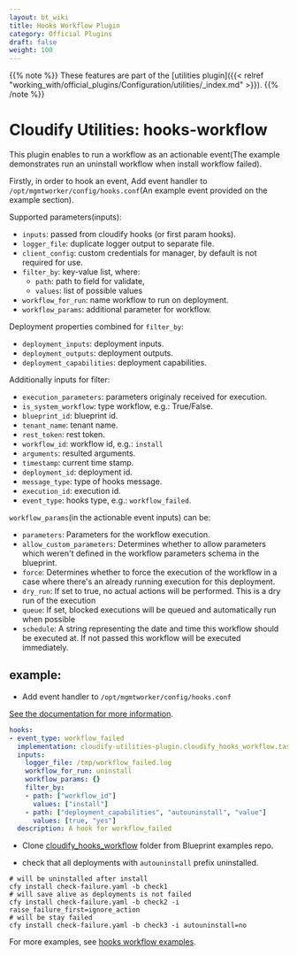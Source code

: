```yaml
---
layout: bt_wiki
title: Hooks Workflow Plugin
category: Official Plugins
draft: false
weight: 100
---
```

{{% note %}}
These features are part of the [utilities plugin]({{< relref "working_with/official_plugins/Configuration/utilities/_index.md" >}}).
{{% /note %}}

# Cloudify Utilities: hooks-workflow

This plugin enables to run a workflow as an actionable event(The example demonstrates run an uninstall workflow when  install workflow failed).

Firstly, in order to hook an event, Add event handler to `/opt/mgmtworker/config/hooks.conf`(An example event provided on the example section).

Supported parameters(inputs):

  * `inputs`: passed from cloudify hooks (or first param hooks).
  * `logger_file`: duplicate logger output to separate file.
  * `client_config`: custom credentials for manager, by default is not required for use.
  * `filter_by`: key-value list, where:
    * `path`: path to field for validate,
    * `values`: list of possible values
  * `workflow_for_run`: name workflow to run on deployment.
  * `workflow_params`: additional parameter for workflow.

Deployment properties combined for `filter_by`:

 * `deployment_inputs`: deployment inputs.
 * `deployment_outputs`: deployment outputs.
 * `deployment_capabilities`: deployment capabilities.

Additionally inputs for filter:

 * `execution_parameters`: parameters originaly received for execution.
 * `is_system_workflow`: type workflow, e.g.: True/False.
 * `blueprint_id`: blueprint id.
 * `tenant_name`: tenant name.
 * `rest_token`: rest token.
 * `workflow_id`: workflow id, e.g.: `install`
 * `arguments`: resulted arguments.
 * `timestamp`: current time stamp.
 * `deployment_id`: deployment id.
 * `message_type`: type of hooks message.
 * `execution_id`: execution id.
 * `event_type`: hooks type, e.g.: `workflow_failed`.


`workflow_params`(in the actionable event inputs) can be:

 * `parameters`: Parameters for the workflow execution.
 * `allow_custom_parameters`: Determines whether to allow parameters which
  weren't defined in the workflow parameters schema in the blueprint.
 * `force`: Determines whether to force the execution of the workflow in a
  case where there's an already running execution for this deployment.
 * `dry_run`: If set to true, no actual actions will be performed. This is
  a dry run of the execution
 * `queue`: If set, blocked executions will be queued and automatically run
  when possible
 * `schedule`: A string representing the date and time this workflow should
  be executed at. If not passed this workflow will be executed immediately.

## example:

 * Add event handler to `/opt/mgmtworker/config/hooks.conf`

[See the documentation for more information](https://docs.cloudify.co/5.0.5/working_with/manager/actionable-events/).
```yaml
hooks:
- event_type: workflow_failed
  implementation: cloudify-utilities-plugin.cloudify_hooks_workflow.tasks.run_workflow
  inputs:
    logger_file: /tmp/workflow_failed.log
    workflow_for_run: uninstall
    workflow_params: {}
    filter_by:
    - path: ["workflow_id"]
      values: ["install"]
    - path: ["deployment_capabilities", "autouninstall", "value"]
      values: [true, "yes"]
  description: A hook for workflow_failed
```

 * Clone [cloudify_hooks_workflow](https://github.com/cloudify-community/blueprint-examples/tree/master/utilities-examples/cloudify_hooks_workflow) folder from Blueprint examples repo.

 * check that all deployments with `autouninstall` prefix uninstalled.
```shell
# will be uninstalled after install
cfy install check-failure.yaml -b check1
# will save alive as deployments is not failed
cfy install check-failure.yaml -b check2 -i raise_failure_first=ignore_action
# will be stay failed
cfy install check-failure.yaml -b check3 -i autouninstall=no
```
For more examples, see [hooks workflow examples](https://github.com/cloudify-community/blueprint-examples/tree/master/utilities-examples/cloudify_hooks_workflow).